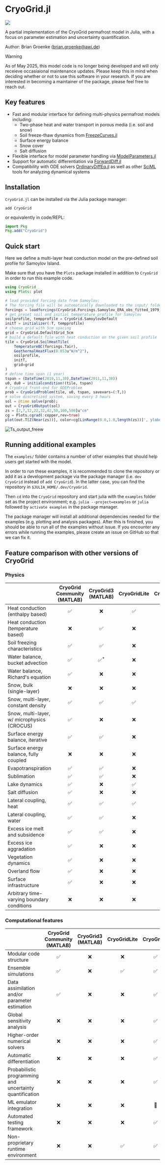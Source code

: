 # CryoGrid.jl

[![][docs-dev-img]][docs-dev-url]

[docs-dev-img]: https://img.shields.io/badge/docs-latest-blue.svg
[docs-dev-url]: https://cryogrid.github.io/CryoGrid.jl/dev/

A partial implementation of the CryoGrid permafrost model in Julia, with a focus on parameter estimation and uncertainty quantification.

Author: Brian Groenke (brian.groenke@awi.de)


> [!WARNING]  
> As of May 2025, this model code is no longer being developed and will only receieve occasiaional maintenance updates. Please keep this in mind when deciding whether or not to use this software in your research. If you are interested in becoming a maintainer of the package, please feel free to reach out.

## Key features
- Fast and modular interface for defining multi-physics permafrost models including:
    - Two-phase heat and water transport in porous media (i.e. soil and snow)
    - Soil freeze-thaw dynamics from [FreezeCurves.jl](https://github.com/cryogrid/FreezeCurves.jl)
    - Surface energy balance
    - Snow cover
    - Salt diffusion
- Flexible interface for model parameter handling via [ModelParameters.jl](https://rafaqz.github.io/ModelParameters.jl/stable/)
- Support for automatic differentiation via [ForwardDiff.jl](https://github.com/JuliaDiff/ForwardDiff.jl)
- Compatibility with ODE solvers [OrdinaryDiffEq.jl](https://github.com/SciML/OrdinaryDiffEq.jl) as well as other [SciML](https://github.com/SciML) tools for analyzing dynamical systems

## Installation

`CryoGrid.jl` can be installed via the Julia package manager:

```
add CryoGrid
```

or equivalently in code/REPL:

```julia
import Pkg
Pkg.add("CryoGrid")
```

## Quick start

Here we define a multi-layer heat conduction model on the pre-defined soil profile for Samoylov Island.

Make sure that you have the `Plots` package installed in addition to `CryoGrid` in order to run this example code.

```julia
using CryoGrid
using Plots: plot

# load provided forcing data from Samoylov;
# The forcing file will be automatically downloaded to the input/ folder if not already present.
forcings = loadforcings(CryoGrid.Forcings.Samoylov_ERA_obs_fitted_1979_2014_spinup_extended_2044);
# get preset soil and initial temperature profile for Samoylov
soilprofile, tempprofile = CryoGrid.SamoylovDefault
initT = initializer(:T, tempprofile)
# choose grid with 5cm spacing
grid = CryoGrid.DefaultGrid_5cm
# build a default Tile with heat conduction on the given soil profile
tile = CryoGrid.SoilHeatTile(
    TemperatureBC(forcings.Tair),
    GeothermalHeatFlux(0.053u"W/m^2"),
    soilprofile,
    initT,
    grid=grid
)
# define time span (1 year)
tspan = (DateTime(2010,11,30),DateTime(2011,11,30))
u0, du0 = initialcondition!(tile, tspan)
# CryoGrid front-end for ODEProblem
prob = CryoGridProblem(tile, u0, tspan, savevars=(:T,))
# solve discretized system, saving every 3 hours
sol = @time solve(prob);
out = CryoGridOutput(sol)
zs = [2,7,12,22,32,42,50,100,500]u"cm"
cg = Plots.cgrad(:copper,rev=true)
plot(out.T[Z(Near(zs))], color=cg[LinRange(0.0,1.0,length(zs))]', ylabel="Temperature", leg=false)
```
![Ts_output_freew](res/Ts_H_tair_freeW_2010-2011.png)

## Running additional examples

The `examples/` folder contains a number of other examples that should help users get started with the model.

In order to run these examples, it is recommended to clone the repository or add it as a development package via the package manager (i.e. `dev CryoGrid` instead of `add CryoGrid`). In the latter case, you can find the repository in `$JULIA_HOME/.dev/CryoGrid`.

Then `cd` into the `CryoGrid` repository and start julia with the `examples` folder set as the project environment; e.g. `julia --project=examples` or `julia` followed by `activate examples` in the package manager.

The package manager will install all additional dependencies needed for the examples (e.g. plotting and analysis packages). After this is finished, you should be able to run all of the examples without issue. If you encounter any errors while running the examples, please create an issue on GitHub so that we can fix it.

## Feature comparison with other versions of CryoGrid

### Physics

| | CryoGrid Community (MATLAB) | CryoGrid3 (MATLAB) | CryoGridLite | CryoGrid.jl |
| -- | :--: | :--: | :--: | :--: |
| Heat conduction (enthalpy based) |✅| ❌  |✅|✅|
| Heat conduction (temperature based) | ❌  |✅| ❌ |✅|
| Soil freezing characteristics |✅|✅| ❌  |✅|
| Water balance, bucket advection |✅|✅<sup>*</sup> | ❌ |✅|
| Water balance, Richard's equation |✅| ❌ | ❌ |✅|
| Snow, bulk (single-layer) | ❌ | ❌ | ❌ |✅|
| Snow, multi-layer, constant density |✅| ✅| ✅| 🚧 |
| Snow, multi-layer, w/ microphysics (CROCUS) |✅| ❌ | ❌ | ❌ |
| Surface energy balance, iterative |✅| ✅| ❌ |✅|
| Surface energy balance, fully coupled | ❌ | ❌ | ❌ |✅|
| Evapotranspiration |✅| ✅| ❌|✅|
| Sublimation |✅| ✅| ❌| ❌ |
| Lake dynamics |✅|  ❌ |✅| 🚧 |
| Salt diffusion |✅| ❌ | ❌|✅|
| Lateral coupling, heat |✅| ✅|✅| ❌ |
| Lateral coupling, water |✅| ✅| ❌| ❌ |
| Excess ice melt and subsidence |✅| ✅| ❌| ❌ |
| Excess ice aggradation |✅|  ❌ | ❌| ❌ |
| Vegetation dynamics |✅|  ❌ | ❌| ❌ |
| Overland flow |✅|  ❌ | ❌| ❌ |
| Surface infrastructure |✅|  ❌ | ❌| ❌ |
| Arbitrary time-varying boundary conditions | ❌ | ❌ | ❌ |✅|

### Computational features

| | CryoGrid Community (MATLAB) | CryoGrid3 (MATLAB) | CryoGridLite | CryoGrid.jl |
| -- | :--: | :--: | :--: | :--: |
| Modular code structure |✅|  ❌ |  ❌  |✅|
| Ensemble simulations |✅|  ❌ |✅|✅|
| Data assimilation and/or parameter estimation |✅| ❌ | ❌ |✅|
| Global sensitivity analysis |  ❌  |  ❌ |  ❌  |✅|
| Higher-order numerical solvers |  ❌ |  ❌ |  ❌ |✅|
| Automatic differentiation |  ❌  |  ❌ |  ❌  |✅|
| Probabilistic programming and uncertainty quantification |  ❌  |  ❌ |  ❌  |✅|
| ML emulator integration |  ❌  |  ❌ |  ❌  |🚧|
| Automated testing framework |  ❌  |  ❌ |  ❌  |✅|
| Non-proprietary runtime environment |  ❌  |  ❌ |✅|✅|

